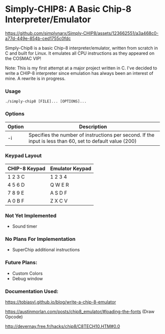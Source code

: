 # Simply-CHIP8: A Basic Chip-8 Interpreter/Emulator

https://github.com/simplynarx/Simply-CHIP8/assets/123662551/a3a468c0-a77d-449e-854b-ced1755c0fdc

Simply-Chip8 is a basic Chip-8 interpreter/emulator, written from scratch in C and built for Linux. It emulates all CPU instructions as they appeared on the COSMAC VIP!

Note: This is my first attempt at a major project written in C. I've decided to write a CHIP-8 interpreter since emulation has always been an interest of mine. A rewrite is in progress.

### Usage
```
./simply-chip8 [FILE]... [OPTIONS]...
```
### Options 

| Option | Description |
| --- | --- |
| -i | Specifies the number of instructions per second. If the input is less than 60, set to default value (200) |

### Keypad Layout

| CHIP-8 Keypad | Emulator Keypad |
| --- | --- |
| 1 2 3 C | 1 2 3 4 |
| 4 5 6 D | Q W E R |
| 7 8 9 E | A S D F |
| A 0 B F | Z X C V |

### Not Yet Implemented
- Sound timer

### No Plans For Implementation
- SuperChip additional instructions

### Future Plans:
- Custom Colors
- Debug window

### Documentation Used:

https://tobiasvl.github.io/blog/write-a-chip-8-emulator

https://austinmorlan.com/posts/chip8_emulator/#loading-the-fonts (Draw Opcode)

http://devernay.free.fr/hacks/chip8/C8TECH10.HTM#0.0
